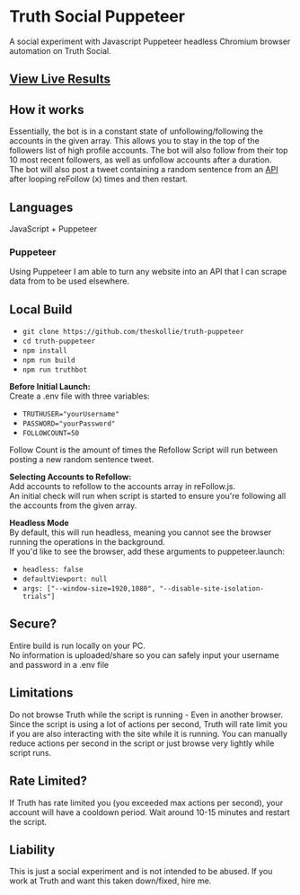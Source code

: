 # Truth Social Puppeteer

A social experiment with Javascript Puppeteer headless Chromium browser automation on Truth Social.

## [View Live Results](https://truthsocial.com/@skollie) </br>

## How it works

Essentially, the bot is in a constant state of unfollowing/following the accounts in the given array. This allows you to stay in the top of the followers list of high profile accounts. The bot will also follow from their top 10 most recent followers, as well as unfollow accounts after a duration. <br/>
The bot will also post a tweet containing a random sentence from an [API](https://fungenerators.com/random/sentence) after looping reFollow (x) times and then restart.

## Languages

JavaScript + Puppeteer

### **Puppeteer**

Using Puppeteer I am able to turn any website into an API that I can scrape data from to be used elsewhere.

## Local Build

- `git clone https://github.com/theskollie/truth-puppeteer`
- `cd truth-puppeteer`
- `npm install`
- `npm run build`
- `npm run truthbot`

**Before Initial Launch:** <br>
Create a .env file with three variables:

- `TRUTHUSER="yourUsername"`
- `PASSWORD="yourPassword"`
- `FOLLOWCOUNT=50`

Follow Count is the amount of times the Refollow Script will run between posting a new random sentence tweet.

**Selecting Accounts to Refollow:** <br/>
Add accounts to refollow to the accounts array in reFollow.js.  
An initial check will run when script is started to ensure you're following all the accounts from the given array.

**Headless Mode** <br/>
By default, this will run headless, meaning you cannot see the browser running the operations in the background. <br/>
If you'd like to see the browser, add these arguments to puppeteer.launch: <br/>

- `headless: false`
- `defaultViewport: null`
- `args: ["--window-size=1920,1080", "--disable-site-isolation-trials"]`

## Secure?

Entire build is run locally on your PC. <br/>
No information is uploaded/share so you can safely input your username and password in a .env file

## Limitations

Do not browse Truth while the script is running - Even in another browser. Since the script is using a lot of actions per second, Truth will rate limit you if you are also interacting with the site while it is running. You can manually reduce actions per second in the script or just browse very lightly while script runs.

## Rate Limited?

If Truth has rate limited you (you exceeded max actions per second), your account will have a cooldown period. Wait around 10-15 minutes and restart the script.

## Liability

This is just a social experiment and is not intended to be abused. If you work at Truth and want this taken down/fixed, hire me.
